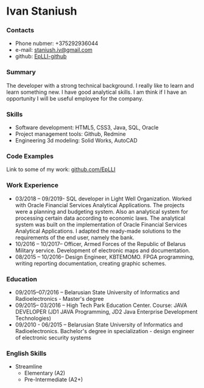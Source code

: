 # Ivan Staniush 

### Contacts 
* Phone nubmer: +375292936044
* e-mail: staniush.iv@gmail.com
* github: [EpLLI-github](https://github.com/EpLLI)

### Summary 
The developer with a strong technical background. I really like to learn and learn something new. I have good analytical skills. I am think if I have an opportunity I will be useful employee for the company.

### Skills 
* Software development: HTML5, CSS3, Java, SQL, Oracle
* Project management tools: Github, Redmine
* Engineering 3d modeling: Solid Works, AutoCAD

### Code Examples 
Link to some of my work: [github.com/EpLLI](https://github.com/EpLLI)

### Work Experience 
* 03/2018 – 09/2019- SQL developer in Light Well Organization. Worked with Oracle Financial Services Analytical Applications. The projects were a planning and budgeting system. Also an analytical system for processing certain data according to economic laws. The analytical system was built on the implementation of Oracle Financial Services Analytical Applications. I adapted the ready-made solutions to the requirements of the end user, namely the bank.
* 10/2016 – 10/2017– Officer, Armed Forces of the Republic of Belarus Military service. Development of electronic maps and documentation.
* 08/2015 – 10/2016– Design Engineer, KBTEMOMO. FPGA programming, writing reporting documentation, creating graphic schemes. 


### Education
* 09/2015–07/2016 – Belarusian State University of Informatics and Radioelectronics - Master's degree
* 09/2015– 03/2016 – High Tech Park Education Center. Course: JAVA
DEVELOPER (JD1 JAVA Programming, JD2 Java Enterprise Development Technologies)
* 09/2010 - 06/2015 – Belarusian State University of Informatics and Radioelectronics. Вachelor's degree in specialization - design engineer of electronic security systems

### English Skills
- Streamline
  - Elementary (A2)
  - Pre-Intermediate (A2+)
